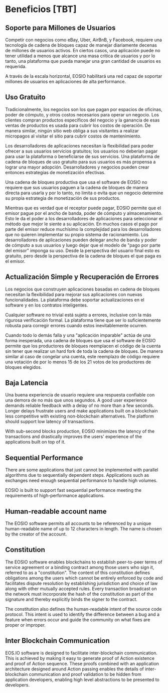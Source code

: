 # Beneficios \[TBT\]

## Soporte para Millones de Usuarios

Competir con negocios como eBay, Uber, AirBnB, y Facebook, requiere una tecnología de cadena de bloques capaz de manejar diariamente decenas de millones de usuarios activos. En ciertos casos, una aplicación puede no tener utilidad a menos que alcance una masa critica de usuarios y por lo tanto, una plataforma que pueda manejar una gran cantidad de usuarios es requerida.

A través de la escala horizontal, EOSIO habilitará una red capaz de soportar millones de usuarios en aplicaciones de alta performance.

## Uso Gratuito

Tradicionalmente, los negocios son los que pagan por espacios de oficinas, poder de cómputo, y otros costos necesarios para operar un negocio. Los clientes compran productos específicos del negocio y la ganancia de esas ventas de productos es usada para cubrir los costos de operación. De manera similar, ningún sitio web obliga a sus visitantes a realizar micropagos al visitar el sitio para cubrir costos de mantenimiento.

Los desarrolladores de aplicaciones necesitan la flexibilidad para poder ofrecer a sus usuarios servicios gratuitos; los usuarios no deberían pagar para usar la plataforma o beneficiarse de sus servicios. Una plataforma de cadena de bloques de uso gratuito para sus usuarios es más propensa a lograr una mayor adopción. Desarrolladores y negocios pueden crear entonces estrategias de monetización efectivas.

Una cadena de bloques productiva que usa el software de EOSIO no requiere que sus usuarios paguen a la cadena de bloques de manera directa para usarla y por lo tanto, no limita o evita que un negocio determine su propia estrategia de monetización de sus productos.

Mientras que es verdad que el receptor puede pagar, EOSIO permite que el emisor pague por el ancho de banda, poder de cómputo y almacenamiento. Esto le da el poder a los desarrolladores de aplicaciones para seleccionar el método que mejor le siente a su aplicación. En muchos casos el pago por parte del emisor reduce muchísimo la complejidad para los desarrolladores que no quieren implementar su propio sistema de racionamiento. Los desarrolladores de aplicaciones pueden delegar ancho de banda y poder de cómputo a sus usuarios y luego dejar que el modelo de "pago por parte del emisor" imponga su uso. Desde la perspectiva del usuario final esto es gratuito, pero desde la perspectiva de la cadena de bloques el que paga es el emisor.

## Actualización Simple y Recuperación de Errores

Los negocios que construyen aplicaciones basadas en cadena de bloques necesitan la flexibilidad para mejorar sus aplicaciones con nuevas funcionalidades. La plataforma debe soportar actualizaciones en el software y en los contratos inteligentes.

Cualquier software no trivial está sujeto a errores, inclusive con la más rigurosa verificación formal. La plataforma tiene que ser lo suficientemente robusta para corregir errores cuando estos inevitablemente ocurren.

Cuando todo lo demás falla y una "aplicación imparable" actúa de una forma inesperada, una cadena de bloques que usa el software de EOSIO permite que los productores de bloques reemplacen el código de la cuenta sin tener que realizar un hard fork de toda la cadena de bloques. De manera similar al caso de congelar una cuenta, este reemplazo de código requiere una votación de por lo menos 15 de los 21 votos de los productores de bloques elegidos.

## Baja Latencia

Una buena experiencia de usuario requiere una respuesta confiable con una demora de no más que unos segundos.  A good user experience demands reliable feedback with a delay of no more than a few seconds. Longer delays frustrate users and make applications built on a blockchain less competitive with existing non-blockchain alternatives. The platform should support low latency of transactions.

With sub-second blocks production, EOSIO minimizes the latency of the transactions and drastically improves the users' experience of the applications built on top of it.

## Sequential Performance

There are some applications that just cannot be implemented with parallel algorithms due to sequentially dependent steps. Applications such as exchanges need enough sequential performance to handle high volumes.

EOSIO is built to support fast sequential performance meeting the requirements of high-performance applications.

## Human-readable account name

The EOSIO software permits all accounts to be referenced by a unique human-readable name of up to 12 characters in length. The name is chosen by the creator of the account.

## Constitution

The EOSIO software enables blockchains to establish peer-to-peer terms of service agreement or a binding contract among those users who sign it, referred to as a "constitution". The content of this constitution defines obligations among the users which cannot be entirely enforced by code and facilitates dispute resolution by establishing jurisdiction and choice of law along with other mutually accepted rules. Every transaction broadcast on the network must incorporate the hash of the constitution as part of the signature and thereby explicitly binds the signer to the contract.

The constitution also defines the human-readable intent of the source code protocol. This intent is used to identify the difference between a bug and a feature when errors occur and guide the community on what fixes are proper or improper.

## Inter Blockchain Communication

EOS.IO software is designed to facilitate inter-blockchain communication. This is achieved by making it easy to generate proof of Action existence and proof of Action sequence. These proofs combined with an application architecture designed around Action passing enables the details of inter-blockchain communication and proof validation to be hidden from application developers, enabling high level abstractions to be presented to developers.

